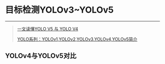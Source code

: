 # 目标检测YOLOv3~YOLOv5

---

> [一文读懂YOLO V5 与 YOLO V4](https://zhuanlan.zhihu.com/p/161083602)
>
> [YOLO系列：YOLOv1,YOLOv2,YOLOv3,YOLOv4,YOLOv5简介](https://zhuanlan.zhihu.com/p/136382095)



## YOLOv4与YOLOv5对比


